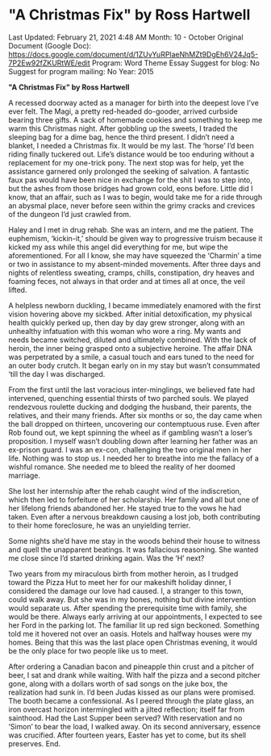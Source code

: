 # "A Christmas Fix" by Ross Hartwell

Last Updated: February 21, 2021 4:48 AM
Month: 10 - October
Original Document (Google Doc): https://docs.google.com/document/d/1ZUvYuRPlaeNhMZt9DgEh6V24Jq5-7P2Ew92fZKURtWE/edit
Program: Word Theme Essay
Suggest for blog: No
Suggest for program mailing: No
Year: 2015

**"A Christmas Fix" by Ross Hartwell**

A recessed doorway acted as a manager for birth into the deepest love I’ve ever felt. The Magi, a pretty red-headed do-gooder, arrived curbside bearing three gifts. A sack of homemade cookies and something to keep me warm this Christmas night. After gobbling up the sweets, I traded the sleeping bag for a dime bag, hence the third present. I didn’t need a blanket, I needed a Christmas fix. It would be my last. The ‘horse’ I’d been riding finally tuckered out. Life’s distance would be too enduring without a replacement for my one-trick pony. The next stop was for help, yet the assistance garnered only prolonged the seeking of salvation. A fantastic faux pas would have been nice in exchange for the shit I was to step into, but the ashes from those bridges had grown cold, eons before. Little did I know, that an affair, such as I was to begin, would take me for a ride through an abysmal place, never before seen within the grimy cracks and crevices of the dungeon I’d just crawled from.

Haley and I met in drug rehab. She was an intern, and me the patient. The euphemism, ‘kickin-it,’ should be given way to progressive truism because it kicked my ass while this angel did everything for me, but wipe the aforementioned. For all I know, she may have squeezed the ‘Charmin’ a time or two in assistance to my absent-minded movements. After three days and nights of relentless sweating, cramps, chills, constipation, dry heaves and foaming feces, not always in that order and at times all at once, the veil lifted.

A helpless newborn duckling, I became immediately enamored with the first vision hovering above my sickbed. After initial detoxification, my physical health quickly perked up, then day by day grew stronger, along with an unhealthy infatuation with this woman who wore a ring. My wants and needs became switched, diluted and ultimately combined. With the lack of heroin, the inner being grasped onto a subjective heroine. The affair DNA was perpetrated by a smile, a casual touch and ears tuned to the need for an outer body crutch. It began early on in my stay but wasn’t consummated ‘till the day I was discharged.

From the first until the last voracious inter-minglings, we believed fate had intervened, quenching essential thirsts of two parched souls. We played rendezvous roulette ducking and dodging the husband, their parents, the relatives, and their many friends. After six months or so, the day came when the ball dropped on thirteen, uncovering our contemptuous ruse. Even after Rob found out, we kept spinning the wheel as if gambling wasn’t a loser’s proposition. I myself wasn’t doubling down after learning her father was an ex-prison guard. I was an ex-con, challenging the two original men in her life. Nothing was to stop us. I needed her to breathe into me the fallacy of a wishful romance. She needed me to bleed the reality of her doomed marriage.

She lost her internship after the rehab caught wind of the indiscretion, which then led to forfeiture of her scholarship. Her family and all but one of her lifelong friends abandoned her. He stayed true to the vows he had taken. Even after a nervous breakdown causing a lost job, both contributing to their home foreclosure, he was an unyielding terrier.

Some nights she’d have me stay in the woods behind their house to witness and quell the unapparent beatings. It was fallacious reasoning. She wanted me close since I’d started drinking again. Was the ‘H’ next?

Two years from my miraculous birth from mother heroin, as I trudged toward the Pizza Hut to meet her for our makeshift holiday dinner, I considered the damage our love had caused. I, a stranger to this town, could walk away. But she was in my bones, nothing but divine intervention would separate us. After spending the prerequisite time with family, she would be there. Always early arriving at our appointments, I expected to see her Ford in the parking lot. The familiar lit up red sign beckoned. Something told me it hovered not over an oasis. Hotels and halfway houses were my homes. Being that this was the last place open Christmas evening, it would be the only place for two people like us to meet.

After ordering a Canadian bacon and pineapple thin crust and a pitcher of beer, I sat and drank while waiting. With half the pizza and a second pitcher gone, along with a dollars worth of sad songs on the juke box, the realization had sunk in. I’d been Judas kissed as our plans were promised. The booth became a confessional. As I peered through the plate glass, an iron overcast horizon intermingled with a jilted reflection; itself far from sainthood. Had the Last Supper been served? With reservation and no ‘Simon’ to bear the load, I walked away. On its second anniversary, essence was crucified. After fourteen years, Easter has yet to come, but its shell preserves. End.
